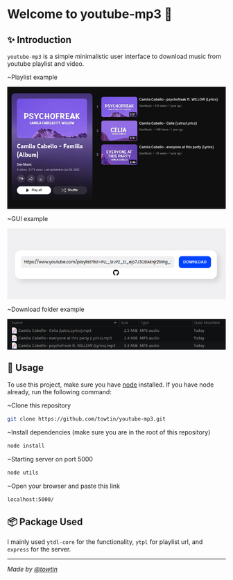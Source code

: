 <h1>Welcome to youtube-mp3 👋</h1>

## ✨ Introduction
`youtube-mp3` is a simple minimalistic user interface to download music from youtube playlist and video.

~Playlist example

<p align="center">
  <img width="700" align="center" src="https://raw.githubusercontent.com/towtin/youtube-mp3/main/public/images/playlistExample.png" alt="demo"/>
</p>

~GUI example

<p align="center">
  <img width="700" align="center" src="https://raw.githubusercontent.com/towtin/youtube-mp3/main/public/images/uiExample.png" alt="demo"/>
</p>

~Download folder example

<p align="center">
  <img width="700" align="center" src="https://raw.githubusercontent.com/towtin/youtube-mp3/main/public/images/downloadExample.png" alt="demo"/>
</p>

## 🚀 Usage
To use this project, make sure you have [node](https://nodejs.org/en/download) installed. If you have node already, run the following command:

~Clone this repository

```sh
git clone https://github.com/towtin/youtube-mp3.git
```

~Install dependencies (make sure you are in the root of this repository)
```sh
node install
```

~Starting server on port 5000
```sh
node utils
```

~Open your browser and paste this link
```sh
localhost:5000/
```

## 📦 Package Used
I mainly used `ytdl-core` for the functionality, `ytpl` for playlist url, and `express` for the server.

---

_Made by [@towtin](https://github.com/towtin)_
